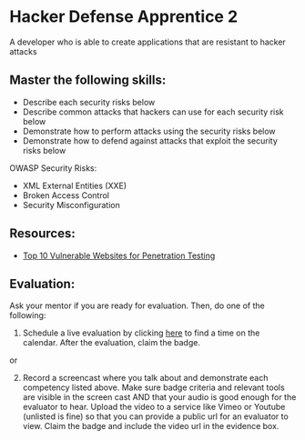 # Hacker Defense Apprentice 2

A developer who is able to create applications that are resistant to hacker attacks

## Master the following skills:

* Describe each security risks below
* Describe common attacks that hackers can use for each security risk below
* Demonstrate how to perform attacks using the security risks below
* Demonstrate how to defend against attacks that exploit the security risks below

OWASP Security Risks:
* XML External Entities (XXE)
* Broken Access Control
* Security Misconfiguration

## Resources:

* [Top 10 Vulnerable Websites for Penetration Testing](https://securitytrails.com/blog/vulnerable-websites-for-penetration-testing)

## Evaluation:

Ask your mentor if you are ready for evaluation. Then, do one of the following:

1. Schedule a live evaluation by clicking [here](http://evals.codex.academy) to find a time on the calendar. After the evaluation, claim the badge.

or

2. Record a screencast where you talk about and demonstrate each competency listed above. Make sure badge criteria and relevant tools are visible in the screen cast AND that your audio is good enough for the evaluator to hear. Upload the video to a service like Vimeo or Youtube (unlisted is fine) so that you can provide a public url for an evaluator to view. Claim the badge and include the video url in the evidence box.
